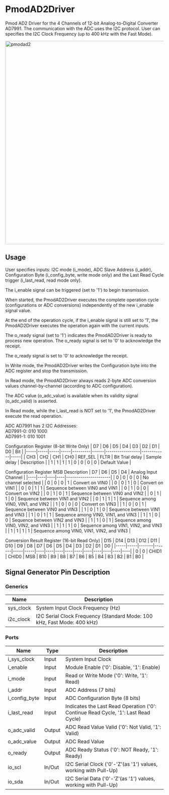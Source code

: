 # PmodAD2Driver

Pmod AD2 Driver for the 4 Channels of 12-bit Analog-to-Digital Converter AD7991. The communication with the ADC uses the I2C protocol. User can specifies the I2C Clock Frequency (up to 400 kHz with the Fast Mode).

<img width="647" alt="pmodad2" src="https://github.com/user-attachments/assets/6b1a16ce-8d13-4517-973c-10686e7d8b1d" />

## Usage

User specifies inputs: I2C mode (i_mode), ADC Slave Address (i_addr), Configuration Byte (i_config_byte, write mode only) and the Last Read Cycle trigger (i_last_read, read mode only).  

The i_enable signal can be triggered (set to '1') to begin transmission.  

When started, the PmodAD2Driver executes the complete operation cycle (configurations or ADC conversions) independently of the new i_enable signal value.  

At the end of the operation cycle, if the i_enable signal is still set to '1', the PmodAD2Driver executes the operation again with the current inputs.  

The o_ready signal (set to '1') indicates the PmodAD2Driver is ready to process new operation. The o_ready signal is set to '0' to acknowledge the receipt.  

The o_ready signal is set to '0' to acknowledge the receipt.  

In Write mode, the PmodAD2Driver writes the Configuration byte into the ADC register and stop the transmission.  

In Read mode, the PmodAD2Driver always reads 2-byte ADC conversion values channel-by-channel (according to ADC configuration).  

The ADC value (o_adc_value) is available when its validity signal (o_adc_valid) is asserted.  

In Read mode, while the i_last_read is NOT set to '1', the PmodAD2Driver execute the read operation.  

ADC AD7991 has 2 I2C Addresses:  
AD7991-0: 010 1000  
AD7991-1: 010 1001

Configuration Register (8-bit Write Only)
| D7  | D6  | D5  | D4  |   D3    |  D2	 |       D1   	   |      D0 	  | Bit |
|-----|-----|-----|-----|---------|------|-----------------|------------|-----|
| CH3 | CH2 | CH1 | CH0 | REF_SEL | FLTR | Bit Trial delay | Sample delay | Description |
|  1  |  1	|  1  |  1	|    0	  |  0   | 		 0 		   | 	  0 	  | Default Value |

Configuration Register MSB Description
| D7 | D6 | D5 | D4 | Analog Input Channel |
|----|----|----|----|----------------------|
| 0  | 0  | 0  | 0  | No channel selected |
| 0  | 0  | 0  | 1  | Convert on VIN0 |
| 0  | 0  | 1  | 0  | Convert on VIN1 |
| 0  | 0  | 1  | 1  | Sequence between VIN0 and VIN1 |
| 0  | 1  | 0  | 0  | Convert on VIN2 |
| 0  | 1  | 0  | 1  | Sequence between VIN0 and VIN2 |
| 0  | 1  | 1  | 0  | Sequence between VIN1 and VIN2 |
| 0  | 1  | 1  | 1  | Sequence among VIN0, VIN1, and VIN2 |
| 1  | 0  | 0  | 0  | Convert on VIN3 |
| 1  | 0  | 0  | 1  | Sequence between VIN0 and VIN3 |
| 1  | 0  | 1  | 0  | Sequence between VIN1 and VIN3 |
| 1  | 0  | 1  | 1  | Sequence among VIN0, VIN1, and VIN3 |
| 1  | 1  | 0  | 0  | Sequence between VIN2 and VIN3 |
| 1  | 1  | 0  | 1  | Sequence among VIN0, VIN2, and VIN3 |
| 1  | 1  | 1  | 0  | Sequence among VIN1, VIN2, and VIN3 |
| 1  | 1  | 1  | 1  | Sequence among VIN0, VIN1, VIN2, and VIN3 |

Conversion Result Register (16-bit Read Only)
| D15 | D14 |  D13  |  D12  | D11 | D10 | D9 | D8 | D7 | D6 | D5 | D4 | D3 | D2 | D1 | D0 |
|-----|-----|-------|-------|-----|-----|----|----|----|----|----|----|----|----|----|----|
|  0  |  0  | CHID1 | CHID0 | MSB | B10 | B9 | B8 | B7 | B6 | B5 | B4 | B3 | B2 | B1 | B0 |

## Signal Generator Pin Description

### Generics

| Name | Description |
| ---- | ----------- |
| sys_clock | System Input Clock Frequency (Hz) |
| i2c_clock | I2C Serial Clock Frequency (Standard Mode: 100 kHz, Fast Mode: 400 kHz) |

### Ports

| Name | Type | Description |
| ---- | ---- | ----------- |
| i_sys_clock | Input | System Input Clock |
| i_enable | Input | Module Enable ('0': Disable, '1': Enable) |
| i_mode | Input | Read or Write Mode ('0': Write, '1': Read) |
| i_addr | Input | ADC Address (7 bits) |
| i_config_byte | Input | ADC Configuration Byte (8 bits) |
| i_last_read | Input | Indicates the Last Read Operation ('0': Continue Read Cycle, '1': Last Read Cycle) |
| o_adc_valid | Output | ADC Read Value Valid ('0': Not Valid, '1': Valid) |
| o_adc_value | Output | ADC Read Value |
| o_ready | Output | ADC Ready Status ('0': NOT Ready, '1': Ready) |
| io_scl | In/Out | I2C Serial Clock ('0'-'Z'(as '1') values, working with Pull-Up) |
| io_sda | In/Out | I2C Serial Data ('0'-'Z'(as '1') values, working with Pull-Up) |
